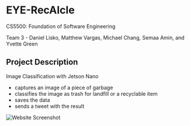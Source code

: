 # EYE-RecAIcle

CS5500: Foundation of Software Engineering

Team 3 - Daniel Lisko, Matthew Vargas, Michael Chang, Semaa Amin, and Yvette Green

## Project Description
Image Classification with Jetson Nano 
 - captures an image of a piece of garbage 
 - classifies the image as trash for landfill or a recyclable item
 - saves the data 
 - sends a tweet with the result

![Website Screenshot](https://github.com/greeny90/recycle-ai/blob/main/eye.png)
